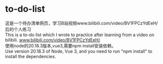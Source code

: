 # to-do-list
这是一个待办清单网页，学习B站视频www.bilibili.com/video/BV1FPCzYdEeH/后的个人练习   
This is a to-do list which I wrote to practice after learning from a video on bilibili. www.bilibili.com/video/BV1FPCzYdEeH/   
使用node的20.18.3版本,vue3,需要npm install安装依赖。   
Use version 20.18.3 of Node, Vue 3, and you need to run "npm install" to install the dependencies. 
